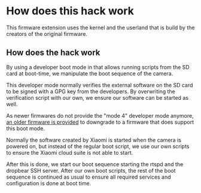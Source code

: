 # How does this hack work

This firmware extension uses the kernel and the userland that is build by the creators of the original firmware.


## How does the hack work

By using a developer boot mode in that allows running scripts from the SD card at boot-time, 
we manipulate the boot sequence of the camera.

This developer mode normally verifies the external software on the SD card to be signed with a GPG key from the developers. 
By overwriting the verification script with our own, we ensure our software can be started as well.

As newer firmwares do not provide the "mode 4" developer mode anymore, 
[an older firmware is provided](/Flashing-the-U-boot-firmware-to-an-older-version-when-the-hack-is-not-working)
to downgrade to a firmware that does support this boot mode.

Normally the software created by Xiaomi is started when the camera is powered on, but instead of the regular boot script, 
we use our own scripts to ensure the Xiaomi cloud suite is not able to start.

After this is done, we start our boot sequence starting the rtspd and the dropbear SSH server.
After our own boot scripts, the rest of the boot sequence is continued as usual to ensure all required services 
and configuration is done at boot time.
